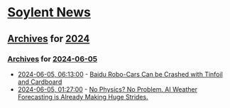 # [Soylent News](../../../README.md)

## [Archives](../../index.md) for [2024](../index.md)

### [Archives](../../index.md) for [2024-06-05](index.md)

* [2024-06-05, 06:13:00](https://soylentnews.org/article.pl?sid=24/06/03/2018241&from=rss) - [Baidu Robo-Cars Can be Crashed with Tinfoil and Cardboard ](https://soylentnews.org/article.pl?sid=24/06/03/2018241&from=rss)
* [2024-06-05, 01:27:00](https://soylentnews.org/article.pl?sid=24/06/03/2011225&from=rss) - [No Physics? No Problem. AI Weather Forecasting is Already Making Huge Strides.](https://soylentnews.org/article.pl?sid=24/06/03/2011225&from=rss)
